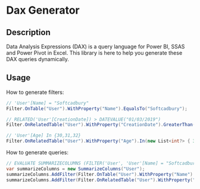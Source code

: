 # Dax Generator

## Description

Data Analysis Expressions (DAX) is a query language for Power BI, SSAS and Power Pivot in Excel.
This library is here to help you generate these DAX queries dynamically.

## Usage

How to generate filters:
```csharp
// 'User'[Name] = "Softcadbury"
Filter.OnTable("User").WithProperty("Name").EqualsTo("Softcadbury");

// RELATED('User'[CreationDate]) > DATEVALUE("01/03/2019")
Filter.OnRelatedTable("User").WithProperty("CreationDate").GreaterThan(new DateTime(2019, 3, 1));

// 'User'[Age] In {30,31,32}
Filter.OnRelatedTable("User").WithProperty("Age").In(new List<int?> { 30,31,32 });
```

How to generate queries:
```csharp
// EVALUATE SUMMARIZECOLUMNS (FILTER('User', 'User'[Name] = "Softcadbury" && 'User'[Age] In {30,31,32}))
var summarizeColumns = new SummarizeColumns("User");
summarizeColumns.AddFilter(Filter.OnTable("User").WithProperty("Name").EqualsTo("Softcadbury"));
summarizeColumns.AddFilter(Filter.OnRelatedTable("User").WithProperty("Age").In(new List<int?> { 30,31,32 }));
```
